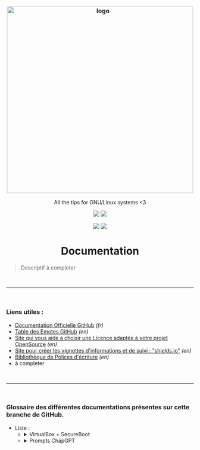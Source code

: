 <h3 align="center"><img src="https://repository-images.githubusercontent.com/627393902/b3194f4a-8cae-4bbe-94de-46e52a1d4813" alt="logo" height="500px"></h3>
<p align="center">All the tips for GNU/Linux systems &lt;3</p>

<p align="center">
<a href="./LICENSE.md"><img src="https://img.shields.io/badge/License-CC--BY--4.0-informational.svg"></a>
<a href="./README.md"><img src="https://img.shields.io/badge/Documentation-GNU%2FLinux-informational.svg"></a>
</p>

<p align="center">
<a href="./README.md"><img src="https://img.shields.io/github/directory-file-count/Data-Spirit/Tutorials-and-Tips?color=informational&label=Docs%20%2F%20Tutos&type=dir"></a>
<a href="./README.md"><img src="https://img.shields.io/badge/Documentation-GNU%2FLinux-informational.svg"></a>
</p>


# <h1 align="center">Documentation</h1>
<blockquote>Descriptif à completer
</blockquote>

<br>

---

<br>

### Liens utiles :
  - [Documentation Officielle GitHub](https://docs.github.com/fr/get-started)  _(fr)_
  - [Table des Emotes GitHub](https://github.com/ikatyang/emoji-cheat-sheet/blob/master/README.md) _(en)_
  - [Site qui vous aide à choisir une Licence adaptée à votre projet OpenSource](https://choosealicense.com/) _(en)_
  - [Site pour créer les vignettes d'informations et de suivi : "shields.io"](https://shields.io/) _(en)_
  - [Bibliothèque de Polices d'écriture](https://www.nerdfonts.com/#home) _(en)_
  - à completer

<br>

---

<br>

### Glossaire des différentes documentations présentes sur cette branche de GitHub.

- Liste :  
  - <details>
    <summary>VirtualBox + SecureBoot</summary>
    <blockquote> Tutorial decrivant comment installer VirtualBox avec le SecureBoot activé.
    </blockquote>
  
    [Lien](https://github.com/Data-Spirit/Tutorials-and-Tips/blob/main/VirtualBox%2BSecureBoot/README.md)
    </details>

  - <details>
    <summary>Prompts ChapGPT</summary>
    <blockquote> A completer
    </blockquote>
  
    [Lien](a completer)
    </details>

